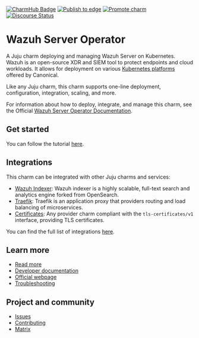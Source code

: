 [![CharmHub Badge](https://charmhub.io/indico/badge.svg)](https://charmhub.io/wazuh-server)
[![Publish to edge](https://github.com/canonical/wazuh-server-operator/actions/workflows/publish_charm.yaml/badge.svg)](https://github.com/canonical/wazuh-server-operator/actions/workflows/publish_charm.yaml)
[![Promote charm](https://github.com/canonical/wazuh-server-operator/actions/workflows/promote_charm.yaml/badge.svg)](https://github.com/canonical/wazuh-server-operator/actions/workflows/promote_charm.yaml)
[![Discourse Status](https://img.shields.io/discourse/status?server=https%3A%2F%2Fdiscourse.charmhub.io&style=flat&label=CharmHub%20Discourse)](https://discourse.charmhub.io)

# Wazuh Server Operator

A Juju charm deploying and managing Wazuh Server on Kubernetes. Wazuh is an
open-source XDR and SIEM tool to protect endpoints and cloud workloads. It allows for deployment 
on various [Kubernetes platforms](https://ubuntu.com/kubernetes) offered by Canonical.

Like any Juju charm, this charm supports one-line deployment, configuration, integration, scaling, and more.

For information about how to deploy, integrate, and manage this charm, see the Official [Wazuh Server Operator Documentation](https://charmhub.io/wazuh-server/docs).


## Get started

You can follow the tutorial [here](https://charmhub.io/wazuh-server/docs/getting-started).

## Integrations

This charm can be integrated with other Juju charms and services:
- [Wazuh Indexer](https://charmhub.io/wazuh-indexer): Wazuh indexer is a highly scalable, full-text search and analytics engine forked from OpenSearch.
- [Traefik](https://charmhub.io/traefik-k8s): Traefik is an application proxy that providers routing and load balancing of microservices.
- [Certificates](https://github.com/canonical/charm-relation-interfaces/blob/main/interfaces/tls_certificates/v1/README.md): Any provider charm compliant with the `tls-certificates/v1` interface, providing TLS certificates.

You can find the full list of integrations [here](https://charmhub.io/wazuh-server/integrations).

## Learn more
* [Read more](https://charmhub.io/wazuh-server) <!--Link to the charm's official documentation-->
* [Developer documentation](https://documentation.wazuh.com/) <!--Link to any developer documentation-->
* [Official webpage](https://wazuh.com/) <!--(Optional) Link to official webpage/blog/marketing content-->
* [Troubleshooting](https://matrix.to/#/#charmhub-charmdev:ubuntu.com) <!--(Optional) Link to a page or section about troubleshooting/FAQ-->
## Project and community
* [Issues](https://github.com/canonical/wazuh-server-operator/issues) <!--Link to GitHub issues (if applicable)-->
* [Contributing](https://charmhub.io/wazuh-server/docs/how-to-contribute) <!--Link to any contribution guides-->
* [Matrix](https://matrix.to/#/#charmhub-charmdev:ubuntu.com) <!--Link to contact info (if applicable), e.g. Matrix channel-->
